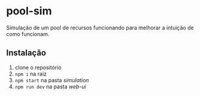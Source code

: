 # pool-sim

Simulação de um pool de recursos funcionando para melhorar a intuição de como funcionam.

## Instalação

1. clone o repositório
2. `npm i` na raiz
3. `npm start` na pasta _simulation_
4. `npm run dev` na pasta _web-ui_
